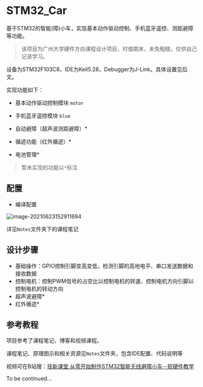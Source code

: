 # STM32_Car
基于STM32的智能(障)小车，实现基本动作驱动控制、手机蓝牙遥控、测距避障等功能。

>  该项目为广州大学硬件方向课程设计项目，时值期末，未免粗糙，仅供自己记录学习。

设备为STM32F103C8，IDE为Keil5.28，Debugger为J-Link。具体设置见后文。

实现功能如下：

+ 基本动作驱动控制模块 `motor`
+ 手机蓝牙遥控模块 `blue`
+ 自动避障（超声波测距避障）*

+ 循迹功能（红外循迹）*
+ 电池管理*

> 暂未实现的功能以`*`标注

## 配置

+ 编译配置

![image-20210623152911694](https://i.loli.net/2021/06/23/XAyBjmYvb1IfOFs.png)

详见`Notes`文件夹下的课程笔记



## 设计步骤

+ 基础操作：GPIO控制引脚变高变低，检测引脚的高地电平、串口发送数据和接收数据
+ 控制电机：控制PWM信号的占空比以控制电机的转速、控制电机方向引脚以控制电机的转动方向
+ 超声波避障*
+ 红外循迹*

## 参考教程

项目参考了课程笔记、博客和视频课程。

课程笔记、原理图示和相关资源见`Notes`文件夹，包含IDE配置、代码说明等

视频可在B站搜：[技新课堂 从零开始制作STM32智能无线避障小车--软硬件教学](https://b23.tv/egKQMd)



To be continued...